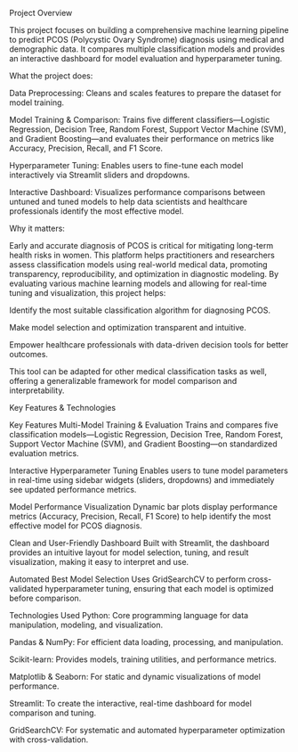 Project Overview

This project focuses on building a comprehensive machine learning pipeline to predict PCOS (Polycystic Ovary Syndrome) diagnosis using medical and demographic data. It compares multiple classification models and provides an interactive dashboard for model evaluation and hyperparameter tuning.

What the project does:

Data Preprocessing: Cleans and scales features to prepare the dataset for model training.

Model Training & Comparison: Trains five different classifiers—Logistic Regression, Decision Tree, Random Forest, Support Vector Machine (SVM), and Gradient Boosting—and evaluates their performance on metrics like Accuracy, Precision, Recall, and F1 Score.

Hyperparameter Tuning: Enables users to fine-tune each model interactively via Streamlit sliders and dropdowns.

Interactive Dashboard: Visualizes performance comparisons between untuned and tuned models to help data scientists and healthcare professionals identify the most effective model.

Why it matters:

Early and accurate diagnosis of PCOS is critical for mitigating long-term health risks in women. This platform helps practitioners and researchers assess classification models using real-world medical data, promoting transparency, reproducibility, and optimization in diagnostic modeling.
By evaluating various machine learning models and allowing for real-time tuning and visualization, this project helps:

Identify the most suitable classification algorithm for diagnosing PCOS.

Make model selection and optimization transparent and intuitive.

Empower healthcare professionals with data-driven decision tools for better outcomes.

This tool can be adapted for other medical classification tasks as well, offering a generalizable framework for model comparison and interpretability.

Key Features & Technologies

Key Features
Multi-Model Training & Evaluation
Trains and compares five classification models—Logistic Regression, Decision Tree, Random Forest, Support Vector Machine (SVM), and Gradient Boosting—on standardized evaluation metrics.

Interactive Hyperparameter Tuning
Enables users to tune model parameters in real-time using sidebar widgets (sliders, dropdowns) and immediately see updated performance metrics.

Model Performance Visualization
Dynamic bar plots display performance metrics (Accuracy, Precision, Recall, F1 Score) to help identify the most effective model for PCOS diagnosis.

Clean and User-Friendly Dashboard
Built with Streamlit, the dashboard provides an intuitive layout for model selection, tuning, and result visualization, making it easy to interpret and use.

Automated Best Model Selection
Uses GridSearchCV to perform cross-validated hyperparameter tuning, ensuring that each model is optimized before comparison.

Technologies Used
Python: Core programming language for data manipulation, modeling, and visualization.

Pandas & NumPy: For efficient data loading, processing, and manipulation.

Scikit-learn: Provides models, training utilities, and performance metrics.

Matplotlib & Seaborn: For static and dynamic visualizations of model performance.

Streamlit: To create the interactive, real-time dashboard for model comparison and tuning.

GridSearchCV: For systematic and automated hyperparameter optimization with cross-validation.
